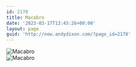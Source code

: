 ```yaml
---
id: 2178
title: Macabro
date: '2023-03-17T13:45:26+00:00'
layout: page
guid: 'http://new.andydixon.com/?page_id=2178'
---
```


![Macabro](https://i0.wp.com/assets.g8x2.ldn.idrivee2-23.com/posters/Macabro%2001.jpg?w=1200&ssl=1 "Macabro")  
![Macabro](https://i0.wp.com/assets.g8x2.ldn.idrivee2-23.com/posters/Macabro%2002.jpg?w=1200&ssl=1 "Macabro")